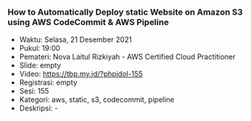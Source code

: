
### How to Automatically Deploy static Website on Amazon S3 using AWS CodeCommit & AWS Pipeline

- Waktu: Selasa, 21 Desember 2021
- Pukul: 19:00
- Pemateri: Nova Laitul Rizkiyah - AWS Certified Cloud Practitioner
- Slide: empty
- Video: https://tbp.my.id/?phpidol-155
- Registrasi: empty
- Sesi: 155
- Kategori: aws, static, s3, codecommit, pipeline
- Deskripsi: -
